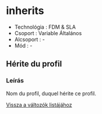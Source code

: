 # inherits

* Technológia : FDM & SLA
* Csoport :  Variable Általános
* Alcsoport : -
* Mód : -

## Hérite du profil

### Leírás

Nom du profil, duquel hérite ce profil.

[Vissza a változók listájához](variable_list.md)

